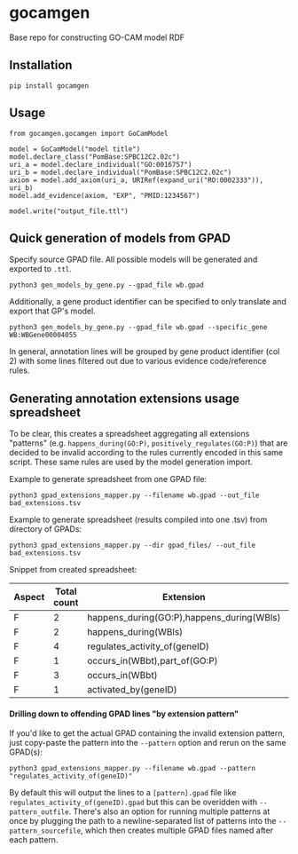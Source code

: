 # gocamgen
Base repo for constructing GO-CAM model RDF

## Installation
```
pip install gocamgen
```

## Usage
```
from gocamgen.gocamgen import GoCamModel

model = GoCamModel("model title")
model.declare_class("PomBase:SPBC12C2.02c")
uri_a = model.declare_individual("GO:0016757")
uri_b = model.declare_individual("PomBase:SPBC12C2.02c")
axiom = model.add_axiom(uri_a, URIRef(expand_uri("RO:0002333")), uri_b)
model.add_evidence(axiom, "EXP", "PMID:1234567")

model.write("output_file.ttl")
```

## Quick generation of models from GPAD
Specify source GPAD file. All possible models will be generated and exported to `.ttl`.
```
python3 gen_models_by_gene.py --gpad_file wb.gpad
```
Additionally, a gene product identifier can be specified to only translate and export that GP's model.
```
python3 gen_models_by_gene.py --gpad_file wb.gpad --specific_gene WB:WBGene00004055
```
In general, annotation lines will be grouped by gene product identifier (col 2) with some lines filtered out due to various evidence code/reference rules.

## Generating annotation extensions usage spreadsheet
To be clear, this creates a spreadsheet aggregating all extensions "patterns" (e.g. `happens_during(GO:P)`, `positively_regulates(GO:P)`) that are decided to be invalid according to the rules currently encoded in this same script. These same rules are used by the model generation import.

Example to generate spreadsheet from one GPAD file:
```
python3 gpad_extensions_mapper.py --filename wb.gpad --out_file bad_extensions.tsv
```
Example to generate spreadsheet (results compiled into one .tsv) from directory of GPADs:
```
python3 gpad_extensions_mapper.py --dir gpad_files/ --out_file bad_extensions.tsv
```
Snippet from created spreadsheet:

| Aspect | Total count | Extension                                 | UniProt | WB | ParkinsonsUK-UCL |
|--------|-------------|-------------------------------------------|---------|----|------------------|
| F      | 2           | happens_during(GO:P),happens_during(WBls) | 2       | 0  | 0                |
| F      | 2           | happens_during(WBls)                      | 0       | 2  | 0                |
| F      | 4           | regulates_activity_of(geneID)             | 0       | 4  | 0                |
| F      | 1           | occurs_in(WBbt),part_of(GO:P)             | 1       | 0  | 0                |
| F      | 3           | occurs_in(WBbt)                           | 2       | 1  | 0                |
| F      | 1           | activated_by(geneID)                      | 0       | 1  | 0                |

#### Drilling down to offending GPAD lines "by extension pattern"
If you'd like to get the actual GPAD containing the invalid extension pattern, just copy-paste the pattern into the `--pattern` option and rerun on the same GPAD(s):
```
python3 gpad_extensions_mapper.py --filename wb.gpad --pattern "regulates_activity_of(geneID)"
```
By default this will output the lines to a `[pattern].gpad` file like `regulates_activity_of(geneID).gpad` but this can be overidden with `--pattern_outfile`. There's also an option for running multiple patterns at once by plugging the path to a newline-separated list of patterns into the `--pattern_sourcefile`, which then creates multiple GPAD files named after each pattern.
